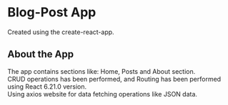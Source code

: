 # Blog-Post App

Created using the create-react-app.

## About the App   

The app contains sections like: Home, Posts and About section.   
CRUD operations has been performed, and Routing has been performed using React 6.21.0 version.   
Using axios website for data fetching operations like JSON data.


